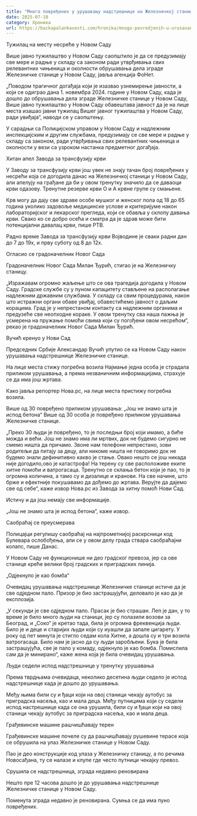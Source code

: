 ```yaml
---
title: "Много повређених у урушавању надстрешнице на Железничкој станици у Новом Саду"
date: 2025-07-10
category: Хроника
url: https://backapalankavesti.com/hronika/mnogo-povredjenih-u-urusavanju-nadstresnice-na-zeleznickoj-stanici-u-novom-sadu/
---
```


Тужилац на месту несреће у Новом Саду

Више јавно тужилаштво у Новом Саду саопштило је да се предузимају све мере и радње у складу са законом ради утврђивања свих релевантних чињеница и околности обрушавања дела зграде Железничке станице у Новом Саду, јавља агенција ФоНет.

„Поводом трагичног догађаја који је изазвао узнемирење јавности, а који се одиграо дана 1. новембра 2024. године у Новом Саду, када је дошло до обрушавања дела зграде Железничке станице у Новом Саду, Више јавно тужилаштво у Новом Саду обавештава јавност да је на лице места изашао јавни тужилац Вишег јавног тужилаштва у Новом Саду, ради увиђаја“, наводи се у саопштењу.

У сарадњи са Полицијском управом у Новом Саду и надлежним инспекцијским и другим службама, предузимају се све мере и радње у складу са законом, ради утврђивања свих релевантних чињеница и околности у вези са узроком настанка предметног догађаја.

Хитан апел Завода за трансфузију крви

У Заводу за трансфузију крви још увек не знају тачан број повређених у несрећи која се догодила данас на Железничкој станици у Новом Саду, али апелују на грађане да би у овом тренутку значило да се даваоци крви одазову. Тренутне резерве крви О и А крвне групе су смањене.

Крв могу да дају све здраве особе мушког и женског пола од 18 до 65 година уколико задовоље медицинске услове и критеријуме након лабораторијског и лекарског прегледа, који се обавља у склопу давања крви. Свако ко се добро осећа и сматра да је здрав може бити потенцијални давалац крви, пише РТВ.

Радно време Завода за трансфузију крви Војводине је сваки радни дан до 7 до 19х, и прву суботу од 8 до 12х.

Огласио се градоначелник Новог Сада

Градоначелник Новог Сада Милан Ђурић, стигао је на Железничку станицу.

„Изражавам огромно жаљење што се ова трагедија догодила у Новом Саду. Градске службе су у пуном капацитету стављене на располагање надлежним државним службама. У складу са свим процедурама, након што истражни органи обаве увиђај, обавестићемо јавност о даљим корацима. Град је у непрестаном контакту са надлежним органима и предузеће све неопходне кораке. У овом тренутку сва наша пажња је усмерена на пружање помоћи свима који су погођени овом несрећом“, рекао је градоначелник Новог Сада Милан Ђурић.

Вучић кренуо у Нови Сад

Председник Србије Александар Вучић упутио се ка Новом Саду након урушавања надстрешнице Железничке станице.

На лице места стижу погребна возила
Најмање једна особа је страдала приликом урушавања, а према незваничним информацијама, страхује се да има још жртава.

Како јавља репортер Нова.рс, на лице места пристижу погребна возила.

Више од 30 повређено приликом урушавања: „Још не знамо шта је испод бетона“
Више од 30 особа је повређено приликом урушавања Железничке станице.

„Преко 30 људи је повређено, то је последњи број који имамо, а биће можда и већи. Још не знамо има ли мртвих, док не будемо сигурно не смемо ништа да причамо. Звоне нам телефони непрестано, зови родитељи да питају за децу, али никоме ништа не говоримо док не будемо знали дефинитивно какво је стање. Овако нешто се још никада није догодило,ово је катастрофа! На терену су све расположиве екипе хитне помоћи и ватрогасаца. Тренутно се склања бетон који је пао, то је огромна количина, а тамо су и дизалице и кранови. На све начине, што брже и ефектније покушавамо да дођемо до жртава. Верујте да дајемо све од себе“, каже извор Нова.рс из Завода за хитну помоћ Нови Сад.

Истичу и да још немају све информације.

„Још не знамо шта је испод бетона“, каже извор.

Саобраћај се преусмерава

Полицајци регулишу саобраћај на најпрометнијој раскрсници код Булевара ослобођења, али се у овом делу града ствара саобраћајни колапс, пише Данас.

У Новом Саду не функционише ни део градског превоза, јер са ове станице креће велики број градских и приградских линија.

„Одјекнуло је као бомба“

Очевидац урушавања надстрешнице Железничке станице истиче да је све одједном пало. Призор је био застрашујући, деловало је као да је експлозија.

„У секунди је све одједном пало. Прасак је био страшан. Леп је дан, у то време је било много људи на станици, јер су полазили возови за Београд, и „Соко“ је кретао тада, била је огромна фреквенција људи. Било је и деце и старијих људи који су иyашли да запале цигарету. У року од пет минута је стигло седам кола Хитне, а дошла су и три возила ватрогасаца. Било нам је јасно да су људи заробљени. Бука је била застрашујућа, све је пало у комаду, одјекнуло је као бомба. Помислила сам да је минирано“, каже жена која је била очевидац урушавања.

Људи седели испод надстрешнице у тренутку урушавања

Према тврдњама очевидаца, неколико десетина људи седело је испод надстрешнице када је дошло до урушавања.

Међу њима били су и ђаци који на овој станици чекају аутобус за приградска насеља, као и мала деца. Међу путницима који су седели испод настрешнице када се она урушила, били су и ђаци који на овој станици чекају аутобус за приградска насеља, као и мала деца.

Грађевинске машине рашчишћавају терен

Грађевинске машине почеле су да рашчишћавају рушевине терасе која се обрушила на улаз Железничке станице у Новом Саду.

Пао је део конструкције код улаза у Железничку станицу, а по речима Новосађана, ту се налазе и клупе где често путници чекајку превоз.

Срушила се надстрешница, зграда недавно реновирана

Нешто пре 12 часова дошло је до урушавања надстрешнице Железничке станице у Новом Саду.

Поменута зграда недавно је реновирана. Сумња се да има пуно повређених.
